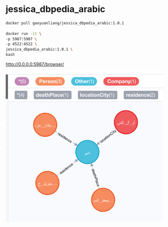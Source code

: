 # jessica_dbpedia_arabic

```bash
docker pull gaoyuanliang/jessica_dbpedia_arabic:1.0.1

docker run -it \
-p 5987:5987 \
-p 4522:4522 \
jessica_dbpedia_arabic:1.0.1 \
bash
```

http://0.0.0.0:5987/browser/


<img src="WX20201209-204825@2x.png">
